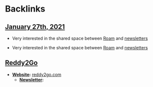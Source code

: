 
# Backlinks
## [January 27th, 2021](<January 27th, 2021.md>)
- Very interested in the shared space between [Roam](<Roam.md>) and [newsletters]([Newsletter](<Newsletter.md>))

- Very interested in the shared space between [Roam](<Roam.md>) and [newsletters]([Newsletter](<Newsletter.md>))

## [Reddy2Go](<Reddy2Go.md>)
- **[Website](<Website.md>):** [reddy2go.com](https://reddy2go.com)
    - **[Newsletter](<Newsletter.md>):**

